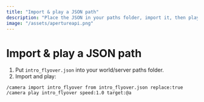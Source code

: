 ```yaml
---
title: "Import & play a JSON path"
description: "Place the JSON in your paths folder, import it, then play the path via /camera; quick step‑by‑step commands."
image: "/assets/apertureapi.png"
---
```


# Import & play a JSON path
1. Put `intro_flyover.json` into your world/server paths folder.
2. Import and play:

```
/camera import intro_flyover from intro_flyover.json replace:true
/camera play intro_flyover speed:1.0 target:@a
```
